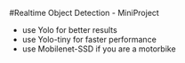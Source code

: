 #Realtime Object Detection - MiniProject
- use Yolo for better results
- use Yolo-tiny for faster performance
- use Mobilenet-SSD if you are a motorbike

